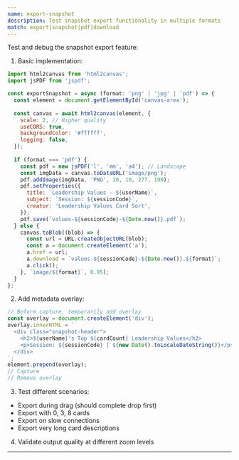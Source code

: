 ```yaml
---
name: export-snapshot  
description: Test snapshot export functionality in multiple formats
match: export|snapshot|pdf|download
---
```


Test and debug the snapshot export feature:

1. Basic implementation:
```javascript
import html2canvas from 'html2canvas';
import jsPDF from 'jspdf';

const exportSnapshot = async (format: 'png' | 'jpg' | 'pdf') => {
  const element = document.getElementById('canvas-area');
  
  const canvas = await html2canvas(element, {
    scale: 2, // Higher quality
    useCORS: true,
    backgroundColor: '#ffffff',
    logging: false,
  });
  
  if (format === 'pdf') {
    const pdf = new jsPDF('l', 'mm', 'a4'); // Landscape
    const imgData = canvas.toDataURL('image/png');
    pdf.addImage(imgData, 'PNG', 10, 10, 277, 190);
    pdf.setProperties({
      title: `Leadership Values - ${userName}`,
      subject: `Session: ${sessionCode}`,
      creator: 'Leadership Values Card Sort',
    });
    pdf.save(`values-${sessionCode}-${Date.now()}.pdf`);
  } else {
    canvas.toBlob((blob) => {
      const url = URL.createObjectURL(blob);
      const a = document.createElement('a');
      a.href = url;
      a.download = `values-${sessionCode}-${Date.now()}.${format}`;
      a.click();
    }, `image/${format}`, 0.95);
  }
};
```

2. Add metadata overlay:
```javascript
// Before capture, temporarily add overlay
const overlay = document.createElement('div');
overlay.innerHTML = `
  <div class="snapshot-header">
    <h2>${userName}'s Top ${cardCount} Leadership Values</h2>
    <p>Session: ${sessionCode} | ${new Date().toLocaleDateString()}</p>
  </div>
`;
element.prepend(overlay);
// Capture
// Remove overlay
```

3. Test different scenarios:
- Export during drag (should complete drop first)
- Export with 0, 3, 8 cards
- Export on slow connections
- Export very long card descriptions

4. Validate output quality at different zoom levels

---